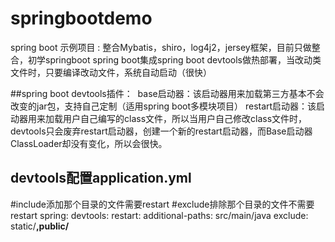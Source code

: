 # springbootdemo
spring boot 示例项目 :
整合Mybatis，shiro，log4j2，jersey框架，目前只做整合，初学springboot
spring boot集成spring boot devtools做热部署，当改动类文件时，只要编译改动文件，系统自动启动（很快）

##spring boot devtools插件：
  base启动器：该启动器用来加载第三方基本不会改变的jar包，支持自己定制（适用spring boot多模块项目）
  restart启动器：该启动器用来加载用户自己编写的class文件，所以当用户自己修改class文件时，devtools只会废弃restart启动器，创建一个新的restart启动器，而Base启动器ClassLoader却没有变化，所以会很快。
## devtools配置application.yml
#include添加那个目录的文件需要restart
#exclude排除那个目录的文件不需要restart
spring:
  devtools:
    restart:
      additional-paths: src/main/java
      exclude: static/**,public/**
